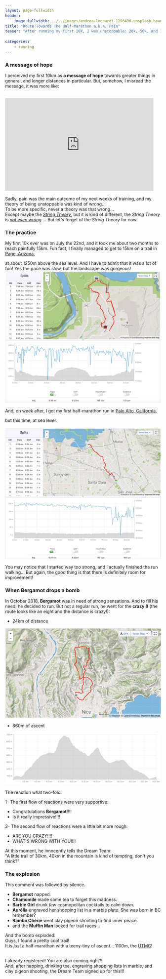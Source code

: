 ```yaml
---
layout: page-fullwidth
header:
    image_fullwidth: ../../images/andrea-leopardi-1296436-unsplash_header.jpg
title: "Route Towards The Half-Marathon a.k.a. Pain"
teaser: "After running my first 10k, I was unstoppable: 20k, 50k, and 100k, watch out, I coming for you! Well..."

categories:
    - running
---
```


### A message of hope 

I perceived my first 10km as **a message of hope** towards greater things in general,
 and longer distances in particular. But, somehow, I misread the message, it was more like: 
 
<br>

<iframe width="480" height="300"  src="https://www.youtube.com/embed/BtIZitLJ68Q" frameborder="0" allowfullscreen></iframe>
<br>

Sadly, pain was the main outcome of my next weeks of training, and my theory of being unstoppable was kind of wrong...
<br>To be more specific, never a theory was that wrong...
<br>Except maybe the 
*<a href="https://en.wikipedia.org/wiki/String_theory" target="_blank">String Theory</a>*, 
but it is kind of different, 
the *String Theory* is 
*<a href="https://en.wikipedia.org/wiki/Not_even_wrong" target="_blank">not even wrong</a>*
... 
But let's forget of the *String Theory* for now.

  
### The practice

My first 10k ever was on July the 22nd, and it took me about two months to reach painfully 15km.
Fun fact, I finally managed to get to 15km on a trail in 
<a href="https://en.wikipedia.org/wiki/age,_Arizona" target="_blank">Page, Arizona</a>, 

at about 1250m above the sea level. 
And I have to admit that it was a lot of fun! Yes the pace was slow, but the landscape was gorgeous! 
<img src="../../images/first15k.jpg" alt="">

And, on week after, I got my first half-marathon run in 
<a href="https://en.wikipedia.org/wiki/Palo_Alto,_California" target="_blank">Palo Alto, California</a>, 

 but this time, at sea level.

<img src="../../images/first21k.jpg" alt="">

You may notice that I started way too strong, and I actually finished the run walking... 
But again, the good thing is that there is definitely room for improvement!

### When **Bergamot** drops a bomb

In October 2018, **Bergamot** was in need of strong sensations. 
And to fill his need, he decided to run. But not a regular run, 
he went for the **crazy 8** (the route looks like an eight and the distance is crazy!):

* 24km of distance

<img src="../../images/crazy8-map.jpg" alt="">

* 860m of ascent

<img src="../../images/crazy8-deniv.jpg" alt="">

The reaction what two-fold:

1- The first flow of reactions were very supportive:
    
   * Congratulations **Bergamot**!!!!
   * Is it really impressive!!!! 

2- The second flow of reactions were a little bit more rough:
   * ARE YOU CRAZY!!!! 
   * WHAT'S WRONG WITH YOU!!!!

At this moment, he innocently tells the Dream Team: 
<br> "A little trail of 30km, 40km in the mountain is kind of tempting, don't you think?"

### The explosion

This comment was followed by silence.

   * **Bergamot** napped.
   * **Chamomile** made some tea to forget this madness.
   * **Barbie Girl** drunk *few* cosmopolitan cocktails to calm down.
   * **Aurélia** engraved her shopping list in a marble plate. She was born in BC remember?
   * **Rambo Chérie** went clay pigeon shooting to find inner peace.
   * and the **Muffin Man** looked for trail races...
 
And the bomb exploded:
<br> Guys, I found a pretty cool trail! 
<br> It is *just* a half-marathon with a teeny-tiny of ascent... 1100m, the 
<a href="https://www.utmc.fr" target="_blank">UTMC</a>!

<br> I already registered! You are also coming right?!
<br> And, after napping, drinking tea, engraving shopping lists in marble, and clay pigeon shooting, the Dream Team signed up for this!!! 

  
